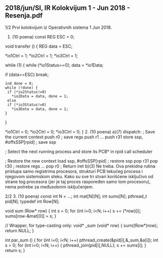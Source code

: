 2018/jun/SI, IR Kolokvijum 1 - Jun 2018 - Resenja.pdf
--------------------------------------------------------------------------------


1/2 
Prvi kolokvijum iz Operativnih sistema 1 
Jun 2018. 
1. (10 poena) 
const REG ESC = 0; 
 
void transfer () { 
  REG data = ESC; 
 
  *io1Ctrl = 1; 
  *io2Ctrl = 1; 
  *io3Ctrl = 1; 
 
  while (1) { 
    while (*io1Status==0); 
    data = *io1Data; 
 
  if (data==ESC) break; 
 
    ind done = 0; 
    while (!done) { 
     if (*io2Status!=0) 
       *io2Data = data, done = 1; 
     else 
     if (*io3Status!=0) 
       *io3Data = data, done = 1; 
    } 
  } 
 
  *io1Ctrl = 0; 
  *io2Ctrl = 0; 
  *io3Ctrl = 0; 
} 
2. (10 poena) a)(7) 
dispatch: ; Save the current context 
  push r0 ; save regs 
  push r1 
  ... 
  push r31 
  store ssp, #offsSSP[rpid] ; save ssp 
 
  ; Select the next running process and store its PCB* in rpid 
  call  scheduler 
 
  ; Restore the new context 
  load  ssp, #offsSSP[rpid] ; restore ssp 
  pop r31 
  pop r30 ; restore regs 
  ... 
  pop r0 
  ; Return 
  iret 
b)(3) Ne  treba.  Ova  prekidna  rutina  pristupa  samo  registrima  procesora,  strukturi  PCB 
tekućeg procesa i njegovom sistemskom steku. Kako su sve tri stvari korišćene isključivo od 
strane tog procesora (jer je taj proces raspoređen samo tom procesoru), nema potrebe za 
međusobnim isključenjem. 

2/2 
3. (10 poena) 
const int N = ...; 
int mat[N][N]; 
int sums[N]; 
pthread_t pid[N]; 
typedef int Row[N]; 
 
void sum (Row* row) { 
  int s = 0; 
  for (int i=0; i<N; i++) 
    s += (*row)[i]; 
  sums[row-&mat[0]] = s; 
} 
 
// Wrapper, for type-casting only: 
void* _sum (void* row) { 
  sum((Row*)row); 
  return NULL; 
} 
 
int par_sum () { 
  for (int i=0; i<N; i++) 
    pthread_create(&pid[i],&_sum,&a[i]); 
  int s = 0; 
  for (int i=0; i<N; i++) { 
    pthread_join(pid[i],NULL); 
    s += sums[i]; 
  } 
  return s; 
} 